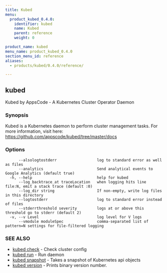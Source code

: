 ```yaml
---
title: Kubed
menu:
  product_kubed_0.4.0:
    identifier: kubed
    name: Kubed
    parent: reference
    weight: 0

product_name: kubed
menu_name: product_kubed_0.4.0
section_menu_id: reference
aliases:
  - products/kubed/0.4.0/reference/

---
```

## kubed

Kubed by AppsCode - A Kubernetes Cluster Operator Daemon

### Synopsis

Kubed is a Kubernetes daemon to perform cluster management tasks. For more information, visit here: https://github.com/appscode/kubed/tree/master/docs

### Options

```
      --alsologtostderr                  log to standard error as well as files
      --analytics                        Send analytical events to Google Analytics (default true)
  -h, --help                             help for kubed
      --log_backtrace_at traceLocation   when logging hits line file:N, emit a stack trace (default :0)
      --log_dir string                   If non-empty, write log files in this directory
      --logtostderr                      log to standard error instead of files
      --stderrthreshold severity         logs at or above this threshold go to stderr (default 2)
  -v, --v Level                          log level for V logs
      --vmodule moduleSpec               comma-separated list of pattern=N settings for file-filtered logging
```

### SEE ALSO

* [kubed check](/docs/reference/kubed_check.md)	 - Check cluster config
* [kubed run](/docs/reference/kubed_run.md)	 - Run daemon
* [kubed snapshot](/docs/reference/kubed_snapshot.md)	 - Takes a snapshot of Kubernetes api objects
* [kubed version](/docs/reference/kubed_version.md)	 - Prints binary version number.


